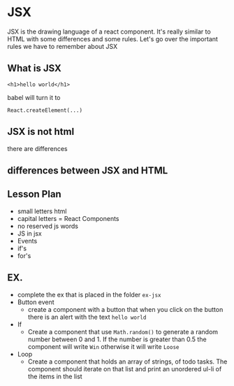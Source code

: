 # JSX

JSX is the drawing language of a react component.
It's really similar to HTML with some differences and some rules. 
Let's go over the important rules we have to remember about JSX

## What is JSX

```
<h1>hello world</h1>
```

babel will turn it to 

```
React.createElement(...)
```

## JSX is not html

there are differences 

## differences between JSX and HTML



## Lesson Plan

- small letters html
- capital letters = React Components
- no reserved js words
- JS in jsx
- Events
- if's
- for's

## EX.

- complete the ex that is placed in the folder `ex-jsx`
- Button event
  - create a component with a button that when you click on the button there is an alert with the text `hello world`
- If
  - Create a component that use `Math.random()` to generate a random number between 0 and 1.
  If the number is greater than 0.5 the component will write `Win`
  otherwise it will write `Loose`
- Loop
  - Create a component that holds an array of strings, of todo tasks.
  The component should iterate on that list and print an unordered ul-li of the items in the list